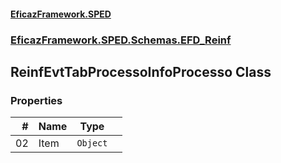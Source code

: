 #### [EficazFramework.SPED](EficazFrameworkSPED.md 'EficazFramework SPED')
### [EficazFramework.SPED.Schemas.EFD_Reinf](EficazFramework.SPED.Schemas.EFD_Reinf.md 'EficazFramework.SPED.Schemas.EFD_Reinf')

## ReinfEvtTabProcessoInfoProcesso Class
### Properties

| # | Name | Type | |
| ---: | :--- | :---: | :--- |
| 02 | Item | `Object` |  |

